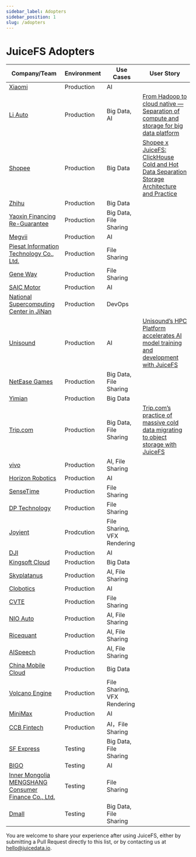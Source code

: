 ```yaml
---
sidebar_label: Adopters
sidebar_position: 1
slug: /adopters
---
```


# JuiceFS Adopters

| Company/Team                                                                            | Environment | Use Cases                  | User Story                                                                                                                                                                                                         |
|-----------------------------------------------------------------------------------------|-------------|----------------------------|--------------------------------------------------------------------------------------------------------------------------------------------------------------------------------------------------------------------|
| [Xiaomi](https://www.mi.com/global)                                                     | Production  | AI                         |                                                                                                                                                                                                                    |
| [Li Auto](https://www.lixiang.com/en)                                                   | Production  | Big Data, AI               | [From Hadoop to cloud native — Separation of compute and storage for big data platform](https://juicefs.com/en/blog/solutions/from-hadoop-to-cloud-native-separation-of-compute-and-storage-for-big-data-platform) |
| [Shopee](https://shopee.com)                                                            | Production  | Big Data                   | [Shopee x JuiceFS: ClickHouse Cold and Hot Data Separation Storage Architecture and Practice](https://juicefs.com/en/blog/shopee-clickhouse-with-juicefs)                                                          |
| [Zhihu](https://www.zhihu.com)                                                          | Production  | Big Data                   |                                                                                                                                                                                                                    |
| [Yaoxin Financing Re-Guarantee](https://www.yaoxinhd.com)                               | Production  | Big Data, File Sharing     |                                                                                                                                                                                                                    |
| [Megvii](https://megvii.com)                                                            | Production  | AI                         |                                                                                                                                                                                                                    |
| [Piesat Information Technology Co., Ltd.](https://www.piesat.cn)                        | Production  | File Sharing               |                                                                                                                                                                                                                    |
| [Gene Way](https://www.geneway.cn)                                                      | Production  | File Sharing               |                                                                                                                                                                                                                    |
| [SAIC Motor](https://www.saicmotor.com/english)                                         | Production  | AI                         |                                                                                                                                                                                                                    |
| [National Supercomputing Center in JiNan](https://www.nsccjn.cn/)                       | Production  | DevOps                     |                                                                                                                                                                                                                    |
| [Unisound](https://www.unisound.com)                                                    | Production  | AI                         | [Unisound’s HPC Platform accelerates AI model training and development with JuiceFS](https://juicefs.com/en/blog/unisounds-hpc-platform-accelerates-ai-model-training-and-development-with-juicefs)                |
| [NetEase Games](https://www.neteasegames.com)                                           | Production  | Big Data, File Sharing     |                                                                                                                                                                                                                    |
| [Yimian](https://www.yimian.io)                                                         | Production  | Big Data                   |                                                                                                                                                                                                                    |
| [Trip.com](https://www.trip.com)                                                        | Production  | Big Data, File Sharing     | [Trip.com’s practice of massive cold data migrating to object storage with JuiceFS](https://juicefs.com/en/blog/user-stories/a-practice-of-massive-cold-data-migrating-to-oss-with-juicefs)                        |
| [vivo](https://www.vivo.com)                                                            | Production  | AI, File Sharing           |                                                                                                                                                                                                                    |
| [Horizon Robotics](https://horizon.ai)                                                  | Production  | AI                         |                                                                                                                                                                                                                    |
| [SenseTime](https://www.sensetime.com/en)                                               | Production  | File Sharing               |                                                                                                                                                                                                                    |
| [DP Technology](https://www.dp.tech)                                                    | Production  | File Sharing               |                                                                                                                                                                                                                    |
| [Joyient](http://www.joyient.com)                                                       | Prodcution  | File Sharing, VFX Rendering |                                                                                                                                                                                                                    |
| [DJI](https://www.dji.com)                                                              | Production  | AI                         |                                                                                                                                                                                                                    |
| [Kingsoft Cloud](https://en.ksyun.com)                                                  | Production  | Big Data                   |                                                                                                                                                                                                                    |
| [Skyplatanus](https://www.kuaidianyuedu.com)                                            | Production  | AI, File Sharing           |                                                                                                                                                                                                                    |
| [Clobotics](https://clobotics.com)                                                      | Production  | AI                         |                                                                                                                                                                                                                    |
| [CVTE](http://www.cvte.com/en)                                                          | Production  | File Sharing               |                                                                                                                                                                                                                    |
| [NIO Auto](https://www.nio.com)                                                         | Production  | AI, File Sharing           |                                                                                                                                                                                                                    |
| [Ricequant](https://www.ricequant.com)                                                  | Production  | AI, File Sharing           |                                                                                                                                                                                                                    |
| [AISpeech](https://www.aispeech.com)                                                    | Production  | AI, File Sharing           |                                                                                                                                                                                                                    |
| [China Mobile Cloud](https://ecloud.he.chinamobile.com)                                 | Production  | Big Data                   |                                                                                                                                                                                                                    |
| [Volcano Engine](https://www.volcengine.com)                                            | Production  | File Sharing, VFX Rendering  |                                                                                                                                                                                                                    |
| [MiniMax](https://minimax-ai.com)            | Production | AI                     |                                                                                                                                                                                                       |
| [CCB Fintech](https://www.ccbft.com/)            | Production | AI，File Sharing                     |                                                                                                                                                                                                       |
| [SF Express](https://www.sf-express.com)                                                | Testing     | Big Data, File Sharing     |                                                                                                                                                                                                                    |
| [BIGO](https://bigo.tv)                                                                 | Testing     | AI                         |                                                                                                                                                                                                                    |
| [Inner Mongolia MENGSHANG Consumer Finance Co., Ltd.](https://www.mengshangxiaofei.com) | Testing     | File Sharing               |                                                                                                                                                                                                                    |
| [Dmall](https://www.dmall.com/en)                                                       | Testing     | Big Data, File Sharing     |                                                                                                                                                                                                                    |

You are welcome to share your experience after using JuiceFS, either by submitting a Pull Request directly to this list, or by contacting us at hello@juicedata.io.
